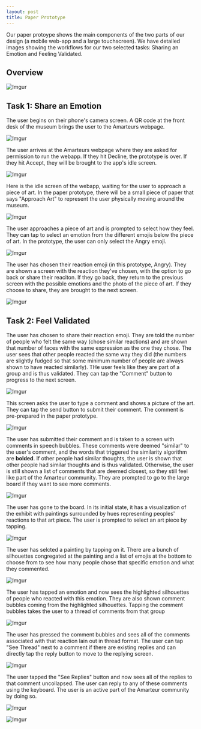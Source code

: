 ```yaml
---
layout: post
title: Paper Prototype
---
```


Our paper protoype shows the main components of the two parts of our design (a mobile web-app and a large touchscreen). We have detailed images showing the workflows for our two selected tasks: Sharing an Emotion and Feeling Validated.

## Overview


![Imgur](https://i.imgur.com/iOxzIfR.jpg)


## Task 1: Share an Emotion



The user begins on their phone's camera screen. A QR code at the front desk of the museum brings the user to the Amarteurs webpage.


![Imgur](https://i.imgur.com/Gzw1pIp.jpg)



The user arrives at the Amarteurs webpage where they are asked for permission to run the webapp. If they hit Decline, the prototype is over. If they hit Accept, they will be brought to the app's idle screen.


![Imgur](https://i.imgur.com/vp4BGb2.jpg)


Here is the idle screen of the webapp, waiting for the user to approach a piece of art. In the paper prototype, there will be a small piece of paper that says "Approach Art" to represent the user physically moving around the museum.



![Imgur](https://i.imgur.com/vQIdCed.jpg)



The user approaches a piece of art and is prompted to select how they feel. They can tap to select an emotion from the different emojis below the piece of art. In the prototype, the user can only select the Angry emoji.


![Imgur](https://i.imgur.com/4Lrf5Hr.jpg)


The user has chosen their reaction emoji (in this prototype, Angry). They are shown a screen with the reaction they've chosen, with the option to go back or share their reaciton. If they go back, they return to the previous screen with the possible emotions and the photo of the piece of art. If they choose to share, they are brought to the next screen.


![Imgur](https://i.imgur.com/lI1UWBI.jpg)



## Task 2: Feel Validated


The user has chosen to share their reaction emoji. They are told the number of people who felt the same way (chose similar reactions) and are shown that number of faces with the same expression as the one they chose. The user sees that other people reacted the same way they did (the numbers are slightly fudged so that some minimum number of people are always shown to have reacted similarly). THe user feels like they are part of a group and is thus validated. They can tap the "Comment" button to progress to the next screen.


![Imgur](https://i.imgur.com/jW4zg7M.jpg)


This screen asks the user to type a comment and shows a picture of the art. They can tap the send button to submit their comment. The comment is pre-prepared in the paper prototype.


![Imgur](https://i.imgur.com/WpsmjRx.jpg)


The user has submitted their comment and is taken to a screen with comments in speech bubbles. These comments were deemed "similar" to the user's comment, and the words that triggered the similarity algorithm are **bolded**. If other people had similar thoughts, the user is shown that other people had similar thoughts and is thus validated. Otherwise, the user is still shown a list of comments that are deemed closest, so they still feel like part of the Amarteur community. They are prompted to go to the large board if they want to see more comments.


![Imgur](https://i.imgur.com/Bti8VXd.jpg)


The user has gone to the board. In its initial state, it has a visualization of the exhibit with paintings surrounded by hues representing peoples' reactions to that art piece. The user is prompted to select an art piece by tapping.


![Imgur](https://i.imgur.com/d4QCAg6.jpg)


The user has selcted a painting by tapping on it. There are a bunch of silhouettes congregated at the painting and a list of emojis at the bottom to choose from to see how many people chose that specific emotion and what they commented.


![Imgur](https://i.imgur.com/peTRmuM.jpg)


The user has tapped an emotion and now sees the highlighted silhouettes of people who reacted with this emotion. They are also shown comment bubbles coming from the highlighted silhouettes. Tapping the comment bubbles takes the user to a thread of comments from that group


![Imgur](https://i.imgur.com/IiHyYQa.jpg)


The user has pressed the comment bubbles and sees all of the comments associated with that reaction lain out in thread format. The user can tap "See Thread" next to a comment if there are existing replies and can directly tap the reply button to move to the replying screen.


![Imgur](https://i.imgur.com/TYC7cNW.jpg)


The user tapped the "See Replies" button and now sees all of the replies to that comment uncollapsed. The user can reply to any of these comments using the keyboard. The user is an active part of the Amarteur community by doing so.


![Imgur](https://i.imgur.com/rpnoHPn.jpg)

![Imgur](https://i.imgur.com/6wfOcq6.jpg)
